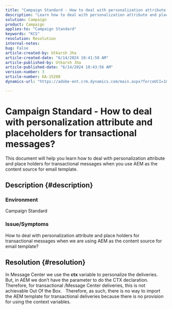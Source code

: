 ```yaml
---
title: "Campaign Standard - How to deal with personalization attribute and placeholders for transactional messages?"
description: "Learn how to deal with personalization attribute and place holders for transactional messages when you use AEM as the content source for email template."
solution: Campaign
product: Campaign
applies-to: "Campaign Standard"
keywords: "KCS"
resolution: Resolution
internal-notes: 
bug: False
article-created-by: Utkarsh Jha
article-created-date: "6/14/2024 10:41:58 AM"
article-published-by: Utkarsh Jha
article-published-date: "6/14/2024 10:43:56 AM"
version-number: 3
article-number: KA-15208
dynamics-url: "https://adobe-ent.crm.dynamics.com/main.aspx?forceUCI=1&pagetype=entityrecord&etn=knowledgearticle&id=31320db9-3a2a-ef11-840a-000d3a5a67ba"

---
```

# Campaign Standard - How to deal with personalization attribute and placeholders for transactional messages?


This document will help you learn how to deal with personalization attribute and place holders for transactional messages when you use AEM as the content source for email template.

## Description {#description}


### Environment

Campaign Standard

### Issue/Symptoms

How to deal with personalization attribute and place holders for transactional messages when we are using AEM as the content source for email template?


## Resolution {#resolution}


In Message Center we use the <b>ctx</b> variable to personalize the deliveries.
  
 But, in AEM we don’t have the parameter to do the CTX declaration.
  
 Therefore, for transactional /Message Center deliveries, this is not achievable Out Of the Box.
  
 Therefore, as such, there is no way to import the AEM template for transactional deliveries because there is no provision for using the context variables.
